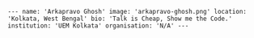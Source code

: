`---
name: 'Arkapravo Ghosh'
image: 'arkapravo-ghosh.png'
location: 'Kolkata, West Bengal'
bio: 'Talk is Cheap, Show me the Code.'
institution: 'UEM Kolkata'
organisation: 'N/A'
---`